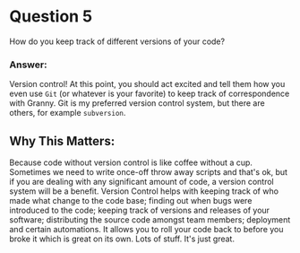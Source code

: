 Question 5
===
How do you keep track of different versions of your code?

### Answer:

Version control! At this point, you should act excited and tell them how you even use `Git` (or whatever is your favorite) to keep track of correspondence with Granny. Git is my preferred version control system, but there are others, for example `subversion`.

## Why This Matters:

Because code without version control is like coffee without a cup. Sometimes we need to write once-off throw away scripts and that's ok, but if you are dealing with any significant amount of code, a version control system will be a benefit. Version Control helps with keeping track of who made what change to the code base; finding out when bugs were introduced to the code; keeping track of versions and releases of your software; distributing the source code amongst team members; deployment and certain automations. It allows you to roll your code back to before you broke it which is great on its own. Lots of stuff. It's just great.